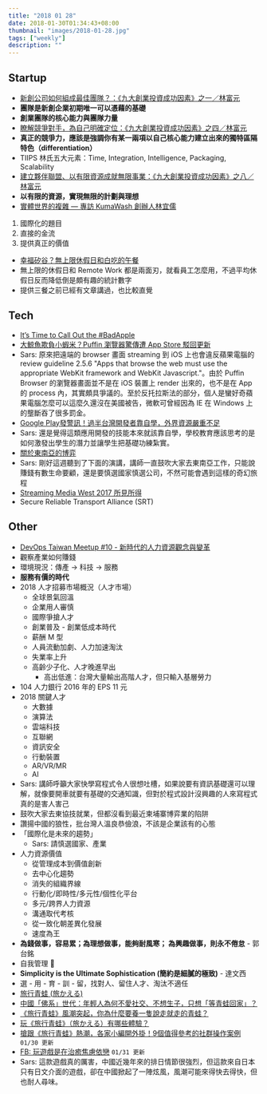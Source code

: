 ```yaml
---
title: "2018 01 28"
date: 2018-01-30T01:34:43+08:00
thumbnail: "images/2018-01-28.jpg"
tags: ["weekly"]
description: ""
---
```


## Startup

* [新創公司如何組成最佳團隊？：《九大創業投資成功因素》之一／林富元](https://tuna.to/9-investment-success-1-d1d71efe18c4)
 * **團隊是新創企業初期唯一可以憑藉的基礎**
 * **創業團隊的核心能力與團隊力量**
* [瞭解競爭對手，為自己明確定位：《九大創業投資成功因素》之四／林富元](https://tuna.to/9-investment-success-4-5ee5abed8362)
 * **真正的競爭力，應該是強調你有某一兩項以自己核心能力建立出來的獨特區隔特色（differentiation）**
 * TIIPS 林氏五大元素：Time, Integration, Intelligence, Packaging, Scalability
* [建立夥伴聯盟、以有限資源成就無限事業：《九大創業投資成功因素》之八／林富元](https://tuna.to/9-investment-success-8-3dbecaf4f53a)
 * **以有限的資源，實現無限的計劃與理想**
* [實體世界的複雜 — 專訪 KumaWash 創辦人林宜儒](https://daodu.tech/01-16-2018-the-complexity-of-offline-reality-interview-kumawash-founder)
 1. 國際化的題目
 2. 直接的金流
 3. 提供真正的價值
* [幸福矽谷？無上限休假日和白吃的午餐](https://sosreader.com/free-lunch/)
 * 無上限的休假日和 Remote Work 都是兩面刃，就看員工怎麼用，不過平均休假日反而降低倒是頗有趣的統計數字
 * 提供三餐之前已經有文章講過，也比較直覺

## Tech
* [It’s Time to Call Out the #BadApple](https://hackernoon.com/its-time-to-bringappletojustice-cf12ce860932)
* [大鯨魚欺負小蝦米？Puffin 瀏覽器驚傳遭 App Store 駁回更新](https://www.bnext.com.tw/article/47967/goliath-beats-david-app-store-reject-update-for-puffin-browser-by-cloudmosa)
 * Sars: 原來把遠端的 browser 畫面 streaming 到 iOS 上也會違反蘋果電腦的 review guideline 2.5.6 "Apps that browse the web must use the appropriate WebKit framework and WebKit Javascript."。由於 Puffin Browser 的瀏覽器畫面並不是在 iOS 裝置上 render 出來的，也不是在 App 的 process 內，其實頗具爭議的。至於反托拉斯法的部分，個人是蠻好奇蘋果電腦怎麼可以這麼久還沒在美國被告，微軟可曾經因為 IE 在 Windows 上的壟斷吞了很多罰金。
* [Google Play發警訊！過半台灣開發者靠自學，外界資源嚴重不足](https://www.bnext.com.tw/article/47928/google-play-app-developer)
 * Sars: 還是覺得這類應用開發的技能本來就該靠自學，學校教育應該思考的是如何激發出學生的潛力並讓學生把基礎功練紮實。
* [關於東南亞的博弈](https://www.ptt.cc/bbs/Soft_Job/M.1516782548.A.6D6.html)
 * Sars: 剛好這週聽到了下面的演講，講師一直鼓吹大家去東南亞工作，只能說賺錢有數生命要顧，還是要慎選國家慎選公司，不然可能會遇到這樣的奇幻旅程
* [Streaming Media West 2017 所見所得](https://medium.com/kkstream/streaming-media-west-2017-%E6%89%80%E8%A6%8B%E6%89%80%E5%BE%97-fa3fd1e5d002)
 * Secure Reliable Transport Alliance (SRT)

## Other

* [DevOps Taiwan Meetup #10 - 新時代的人力資源觀念與變革](https://devops.kktix.cc/events/meetup10-104)
 * 觀察產業如何賺錢
 * 環境現況：傳產 -> 科技 -> 服務
 * **服務有價的時代**
 * 2018 人才招募市場概況（人才市場）
     * 全球景氣回溫
     * 企業用人審慎
     * 國際爭搶人才
     * 創業普及 - 創業低成本時代
     * 薪酬 M 型
     * 人員流動加劇、人力加速淘汰
     * 失業率上升
     * 高齡少子化、人才晚進早出
         * 高出低進：台灣大量輸出高階人才，但只輸入基層勞力
 * 104 人力銀行 2016 年的 EPS 11 元
 * 2018 關鍵人才
     * 大數據
     * 演算法
     * 雲端科技
     * 互聯網
     * 資訊安全
     * 行動裝置
     * AR/VR/MR
     * AI
 * Sars: 講師呼籲大家快學寫程式令人很想吐槽，如果說要有資訊基礎還可以理解，就像要開車就要有基礎的交通知識，但對於程式設計沒興趣的人來寫程式真的是害人害己
 * 鼓吹大家去東協技就業，但都沒看到最近柬埔寨博弈業的陷阱
 * 讚揚中國的狼性，批台灣人溫良恭儉浪，不該是企業該有的心態
 * 「國際化是未來的趨勢」
     * Sars: 請慎選國家、產業
 * 人力資源價值
     * 從管理成本到價值創新
     * 去中心化趨勢
     * 消失的組織界線
     * 行動化/即時性/多元性/個性化平台
     * 多元/跨界人力資源
     * 溝通取代考核
     * 從一致化朝差異化發展
     * 速度為王
 * **為錢做事，容易累；為理想做事，能夠耐風寒； 為興趣做事，則永不倦怠** - 郭台銘
 * 自我管理 🤨
 * **Simplicity is the Ultimate Sophistication (簡約是細膩的極致)** - 達文西
 * 選 - 用 - 育 - 訓 - 留，找對人、留住人才、淘汰不適任
* [旅行青蛙 (旅かえる)](http://www.hit-point.co.jp/games/tabikaeru/)
 * [中國「佛系」世代：年輕人為何不愛社交、不想生子，只想「等青蛙回家」？](https://www.thenewslens.com/amparticle/88498)
 * [《旅行青蛙》風潮突起，你為什麼要養一隻說走就走的青蛙？](https://theinitium.com/roundtable/20180126-roundtable-culture-travel-frog/)
 * [玩《旅行青蛙》（旅かえる）有哪些體驗？](https://www.zhihu.com/question/68733553/answer/305463907)
 * [搶跟《旅行青蛙》熱潮，各家小編開外掛！9個值得參考的社群操作案例](https://www.bnext.com.tw/article/48001/tabikaeru-facebook-weibo-social-marketing) `01/30 更新`
 * [FB: 玩遊戲是在治癒焦慮依戀](https://www.facebook.com/a.sweetcrystal/photos/a.337504023113463.1073741828.336948489835683/809182005945660/) `01/31 更新`
 * Sars: 這款遊戲真的厲害，中國近幾年來的排日情節很強烈，但這款來自日本只有日文介面的遊戲，卻在中國掀起了一陣炫風，風潮可能來得快去得快，但也耐人尋味。
